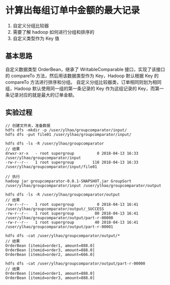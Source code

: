# 计算出每组订单中金额的最大记录

1. 自定义分组比较器
2. 需要了解 hadoop 如何进行分组和排序的
3. 自定义类型作为 Key 值

## 基本思路
自定义数据类型 OrderBean，继承了 WritableComparable 接口，实现了该接口的 compareTo 方法，然后用该数据类型作为 Key，Hadoop 默认根据 Key 的 compareTo 方法进行排序和分组。
自定义分组比较器类，订单相同则划为相同组，Hadoop 默认使用同一组的第一条记录的 Key 作为这组记录的 Key，而第一条记录对应的就是最大的订单金额。

## 实验过程
```
// 创建文件夹，准备数据
hdfs dfs -mkdir -p /user/ylhao/groupcomparator/input/
hdfs dfs -put file01 /user/ylhao/groupcomparator/input/

hdfs dfs -ls -R /user/ylhao/groupcomparator
// 结果
drwxr-xr-x   - root supergroup          0 2018-04-13 16:33 /user/ylhao/groupcomparator/input
-rw-r--r--   1 root supergroup        110 2018-04-13 16:33 /user/ylhao/groupcomparator/input/file01

// 执行
hadoop jar groupcomparator-0.0.1-SNAPSHOT.jar GroupSort /user/ylhao/groupcomparator/input /user/ylhao/groupcomparator/output

hdfs dfs -ls -R /user/ylhao/groupcomparator/output
// 结果
-rw-r--r--   1 root supergroup          0 2018-04-13 16:41 /user/ylhao/groupcomparator/output/_SUCCESS
-rw-r--r--   1 root supergroup         80 2018-04-13 16:41 /user/ylhao/groupcomparator/output/part-r-00000
-rw-r--r--   1 root supergroup         40 2018-04-13 16:41 /user/ylhao/groupcomparator/output/part-r-00001

hdfs dfs -cat /user/ylhao/groupcomparator/output/*
// 结果
OrderBean [itemid=order1, amount=888.0]
OrderBean [itemid=order3, amount=888.0]
OrderBean [itemid=order2, amount=666.0]

hdfs dfs -cat /user/ylhao/groupcomparator/output/part-r-00000
// 结果
OrderBean [itemid=order1, amount=888.0]
OrderBean [itemid=order3, amount=888.0]
```
